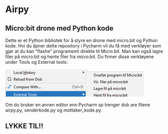 # Airpy
## Micro:bit drone med Python kode
Dette er et Python bibliotek for å styre en drone med micro.bit og Python kode.  Hvi du åpner dette repository i Pycharm vil du få med verktøyer som gjør at du kan "flashe" programemt direkte til Micro.bit.  Man kan også lagre filer på micro:bit og hente filer fra micro:bit. Du finner disse verktøyene under Tools og External tools:

![Pycharm meny](https://github.com/Svein-Tore/Airpy/blob/master/Pycharm_tools.png)

Om du bruker en annen edtior enn Pycharm sp trenger dub are filene airpy.py, senderkode.py og mottaker_kode.py.

## LYKKE TIL!!
